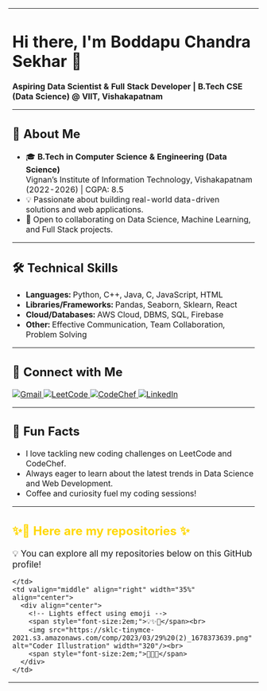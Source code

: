 <table>
  <tr>
    <td valign="middle" width="65%">
    
# Hi there, I'm Boddapu Chandra Sekhar 👋

**Aspiring Data Scientist & Full Stack Developer | B.Tech CSE (Data Science) @ VIIT, Vishakapatnam**

---

## 🚀 About Me

- 🎓 **B.Tech in Computer Science & Engineering (Data Science)**  
  Vignan’s Institute of Information Technology, Vishakapatnam (2022-2026) | CGPA: 8.5  
- 💡 Passionate about building real-world data-driven solutions and web applications.
- 🤝 Open to collaborating on Data Science, Machine Learning, and Full Stack projects.

---

## 🛠️ Technical Skills

- **Languages:** Python, C++, Java, C, JavaScript, HTML
- **Libraries/Frameworks:** Pandas, Seaborn, Sklearn, React
- **Cloud/Databases:** AWS Cloud, DBMS, SQL, Firebase
- **Other:** Effective Communication, Team Collaboration, Problem Solving

---

## 🔗 Connect with Me

<p>
  <a href="mailto:boddapuchandu2004@gmail.com">
    <img src="https://img.shields.io/badge/Gmail-D14836?style=for-the-badge&logo=gmail&logoColor=white" alt="Gmail"/>
  </a>
  <a href="https://leetcode.com/u/CHANDRASEKHAR33/",target="_blank">
    <img src="https://img.shields.io/badge/LeetCode-FFA116?style=for-the-badge&logo=leetcode&logoColor=black" alt="LeetCode"/>
  </a>
  <a href="https://www.codechef.com/users/bchandrasekhar" target="_blank">
    <img src="https://img.shields.io/badge/CodeChef-5B4638?style=for-the-badge&logo=codechef&logoColor=white" alt="CodeChef"/>
  </a>
  <a href="https://www.linkedin.com/in/boddapu-chandra-sekhar-86aa48272/" target="_blank">
    <img src="https://img.shields.io/badge/LinkedIn-0A66C2?style=for-the-badge&logo=linkedin&logoColor=white" alt="LinkedIn"/>
  </a>
</p>

---

## 🎯 Fun Facts

- I love tackling new coding challenges on LeetCode and CodeChef.
- Always eager to learn about the latest trends in Data Science and Web Development.
- Coffee and curiosity fuel my coding sessions!

---

## <span style="color: #FFD700;">✨📂 Here are my repositories ✨</span>

<span style="font-size:1.1em">💡&nbsp;You can explore all my repositories below on this GitHub profile!</span>

    </td>
    <td valign="middle" align="right" width="35%" align="center">
      <div align="center">
        <!-- Lights effect using emoji -->
        <span style="font-size:2em;">💡✨🌟</span><br>
        <img src="https://sklc-tinymce-2021.s3.amazonaws.com/comp/2023/03/29%20(2)_1678373639.png" alt="Coder Illustration" width="320"/><br>
        <span style="font-size:2em;">🌟✨💡</span>
      </div>
    </td>
  </tr>
</table>
